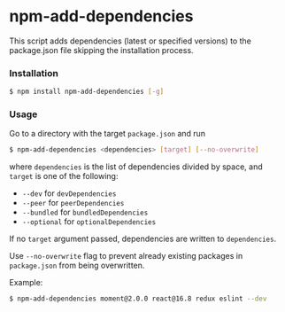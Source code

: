 # npm-add-dependencies

This script adds dependencies (latest or specified versions) to the package.json file skipping the installation process.

### Installation

```sh
$ npm install npm-add-dependencies [-g]
```

### Usage

Go to a directory with the target `package.json` and run

```sh
$ npm-add-dependencies <dependencies> [target] [--no-overwrite]
```

where `dependencies` is the list of dependencies divided by space, and `target` is one of the following:
* `--dev` for `devDependencies`
* `--peer` for `peerDependencies`
* `--bundled` for `bundledDependencies`
* `--optional` for `optionalDependencies`

If no `target` argument passed, dependencies are written to `dependencies`.

Use `--no-overwrite` flag to prevent already existing packages in `package.json` from being overwritten.

Example:

```sh
$ npm-add-dependencies moment@2.0.0 react@16.8 redux eslint --dev
```
